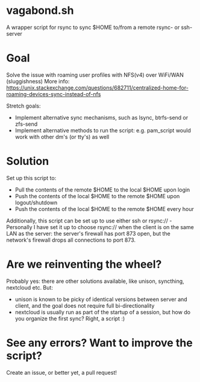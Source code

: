 # vagabond.sh
A wrapper script for rsync to sync $HOME to/from a remote rsync- or ssh-server

# Goal
Solve the issue with roaming user profiles with NFS(v4) over WiFi/WAN (sluggishness)
More info: https://unix.stackexchange.com/questions/682711/centralized-home-for-roaming-devices-sync-instead-of-nfs

Stretch goals:
* Implement alternative sync mechanisms, such as lsync, btrfs-send or zfs-send
* Implement alternative methods to run the script: e.g. pam_script would work with other dm's (or tty's) as well

# Solution
Set up this script to:
* Pull the contents of the remote $HOME to the local $HOME upon login
* Push the contents of the local $HOME to the remote $HOME upon logout/shutdown
* Push the contents of the local $HOME to the remote $HOME every hour

Additionally, this script can be set up to use either ssh or rsync:// - Personally I have set it up to choose rsync:// when the client is on the same LAN as the server: the server's firewall has port 873 open, but the network's firewall drops all connections to port 873.

# Are we reinventing the wheel?
Probably yes: there are other solutions available, like unison, syncthing, nextcloud etc.
But:
* unison is known to be picky of identical versions between server and client, and the goal does not require full bi-directionality
* nextcloud is usually run as part of the startup of a session, but how do you organize the first sync? Right, a script :)

# See any errors? Want to improve the script?
Create an issue, or better yet, a pull request!
